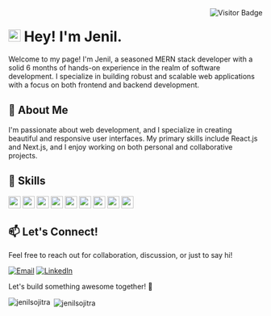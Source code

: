 <img align="right" src="https://visitor-badge.laobi.icu/badge?page_id=jenilsojitra.jenilsojitra" alt="Visitor Badge">    

<h1><img src="https://emojis.slackmojis.com/emojis/images/1531849430/4246/blob-sunglasses.gif?1531849430" width="24"/> Hey! I'm Jenil.</h1>

Welcome to my page!
I'm Jenil, a seasoned MERN stack developer with a solid 6 months of hands-on experience in the realm of software development. I specialize in building robust and scalable web applications with a focus on both frontend and backend development.

## 🌟 About Me

I'm passionate about web development, and I specialize in creating beautiful and responsive user interfaces. My primary skills include React.js and Next.js, and I enjoy working on both personal and collaborative projects.

## 🚀 Skills

<p>
  <img src="https://github.com/get-icon/geticon/raw/master/icons/react.svg" width="24px" height="24px" />
  <img src="https://github.com/get-icon/geticon/raw/master/icons/nextjs.svg" width="24px" height="24px" />
  <img src="https://github.com/get-icon/geticon/raw/master/icons/javascript.svg" width="24px" height="24px" />
  <img src="https://github.com/get-icon/geticon/raw/master/icons/typescript-icon.svg" width="24px" height="24px" />
  <img src="https://github.com/get-icon/geticon/raw/master/icons/html-5.svg" width="24px" height="24px" />
  <img src="https://github.com/get-icon/geticon/raw/master/icons/css-3.svg" width="24px" height="24px" />
  <img src="https://github.com/get-icon/geticon/raw/master/icons/tailwindcss-icon.svg" width="24px" height="24px" />
  <img src="https://github.com/get-icon/geticon/raw/master/icons/git-icon.svg" width="24px" height="24px" />
  <img src="https://github.com/get-icon/geticon/raw/master/icons/github-icon.svg" width="24px" height="24px" />
</p>

## 📫 Let's Connect!

Feel free to reach out for collaboration, discussion, or just to say hi!

[![Email](https://img.shields.io/badge/Email-send%20a%20hi%20message-red)](mailto:sojitrasojitra0@gmail.com)
[![LinkedIn](https://img.shields.io/badge/LinkedIn-Jenil%20Sojitra-blue)](https://www.linkedin.com/in/jenil-sojitra-0a18a2250/)

Let's build something awesome together! 🚀

<p><img align="left" src="https://github-readme-stats.vercel.app/api/top-langs?username=jenilsojitra&show_icons=true&locale=en&layout=compact" alt="jenilsojitra" /></p>

<p>&nbsp;<img align="center" src="https://github-readme-stats.vercel.app/api?username=jenilsojitra&show_icons=true&locale=en" alt="jenilsojitra" /></p>
